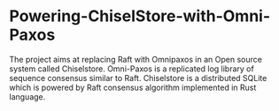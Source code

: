 # Powering-ChiselStore-with-Omni-Paxos
The project aims at replacing Raft with Omnipaxos in an Open source system called Chiselstore. Omni-Paxos is a replicated log library of sequence consensus similar to Raft. Chiselstore is a distributed SQLite which is powered by Raft consensus algorithm implemented in Rust language.
